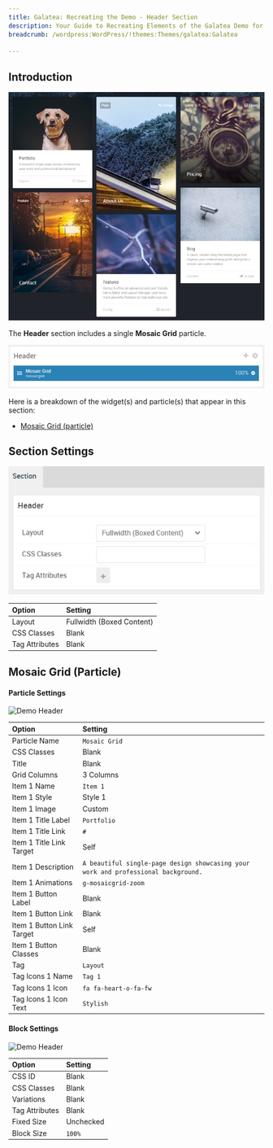 ```yaml
---
title: Galatea: Recreating the Demo - Header Section
description: Your Guide to Recreating Elements of the Galatea Demo for WordPress
breadcrumb: /wordpress:WordPress/!themes:Themes/galatea:Galatea

---
```


## Introduction

![](assets/demo_4.jpeg)

The **Header** section includes a single **Mosaic Grid** particle.

![](assets/home_header.jpeg)

Here is a breakdown of the widget(s) and particle(s) that appear in this section:

* [Mosaic Grid (particle)](#mosaic-grid-(particle))

## Section Settings

![](assets/demo_header_settings.jpeg)

| Option           | Setting                   |
| :--------------- | :----------               |
| Layout           | Fullwidth (Boxed Content) |
| CSS Classes      | Blank                     |
| Tag Attributes   | Blank                     |

## Mosaic Grid (Particle)

#### Particle Settings

![Demo Header](demo_header_1.jpeg)

| Option                    | Setting                                                                            |
| :-----                    | :-----                                                                             |
| Particle Name             | `Mosaic Grid`                                                                      |
| CSS Classes               | Blank                                                                              |
| Title                     | Blank                                                                              |
| Grid Columns              | 3 Columns                                                                          |
| Item 1 Name               | `Item 1`                                                                           |
| Item 1 Style              | Style 1                                                                            |
| Item 1 Image              | Custom                                                                             |
| Item 1 Title Label        | `Portfolio`                                                                        |
| Item 1 Title Link         | `#`                                                                                |
| Item 1 Title Link Target  | Self                                                                               |
| Item 1 Description        | `A beautiful single-page design showcasing your work and professional background.` |
| Item 1 Animations         | `g-mosaicgrid-zoom`                                                                |
| Item 1 Button Label       | Blank                                                                              |
| Item 1 Button Link        | Blank                                                                              |
| Item 1 Button Link Target | Self                                                                               |
| Item 1 Button Classes     | Blank                                                                              |
| Tag                       | `Layout`                                                                           |
| Tag Icons 1 Name          | `Tag 1`                                                                            |
| Tag Icons 1 Icon          | `fa fa-heart-o-fa-fw`                                                              |
| Tag Icons 1 Icon Text     | `Stylish`                                                                          |

#### Block Settings

![Demo Header](demo_header_2.jpeg)

| Option         | Setting   |
| :-----         | :-----    |
| CSS ID         | Blank     |
| CSS Classes    | Blank     |
| Variations     | Blank     |
| Tag Attributes | Blank     |
| Fixed Size     | Unchecked |
| Block Size     | `100%`    |
